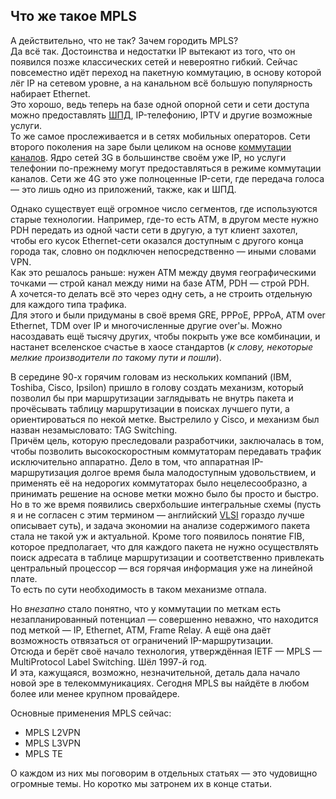 ## Что же такое MPLS

А действительно, что не так? Зачем городить MPLS?  
Да всё так. Достоинства и недостатки IP вытекают из того, что он появился позже классических сетей и невероятно гибкий. Сейчас повсеместно идёт переход на пакетную коммутацию, в основу которой лёг IP на сетевом уровне, а на канальном всё большую популярность набирает Ethernet.  
Это хорошо, ведь теперь на базе одной опорной сети и сети доступа можно предоставлять [ШПД](http://lookmeup.linkmeup.ru/#term190), IP-телефонию, IPTV и другие возможные услуги.  
То же самое прослеживается и в сетях мобильных операторов. Сети второго поколения на заре были целиком на основе [коммутации каналов](http://lookmeup.linkmeup.ru/#term187). Ядро сетей 3G в большинстве своём уже IP, но услуги телефонии по-прежнему могут предоставляться в режиме коммутации каналов. Сети же 4G это уже полноценные IP-сети, где передача голоса — это лишь одно из приложений, также, как и ШПД.

Однако существует ещё огромное число сегментов, где используются старые технологии. Например, где-то есть ATM, в другом месте нужно PDH передать из одной части сети в другую, а тут клиент захотел, чтобы его кусок Ethernet-сети оказался доступным с другого конца города так, словно он подключен непосредственно — иными словами VPN.  
Как это решалось раньше: нужен ATM между двумя географическими точками — строй канал между ними на базе ATM, PDH — строй PDH.  
А хочется-то делать всё это через одну сеть, а не строить отдельную для каждого типа трафика.  
Для этого и были придуманы в своё время GRE, PPPoE, PPPoA, ATM over Ethernet, TDM over IP и многочисленные другие over'ы. Можно насоздавать ещё тысячу других, чтобы покрыть уже все комбинации, и настанет вселенское счастье в хаосе стандартов \(_к слову, некоторые мелкие производители по такому пути и пошли_\).

В середине 90-х горячим головам из нескольких компаний \(IBM, Toshiba, Cisco, Ipsilon\) пришло в голову создать механизм, который позволил бы при маршрутизации заглядывать не внутрь пакета и прочёсывать таблицу маршрутизации в поисках лучшего пути, а ориентироваться по некой метке. Выстрелило у Cisco, и механизм был назван незамысловато: TAG Switching.  
Причём цель, которую преследовали разработчики, заключалась в том, чтобы позволить высокоскоростным коммутаторам передавать трафик исключительно аппаратно. Дело в том, что аппаратная IP-маршрутизация долгое время была малодоступным удовольствием, и применять её на недорогих коммутаторах было нецелесообразно, а принимать решение на основе метки можно было бы просто и быстро.  
Но в то же время появились сверхбольшие интегральные схемы \(пусть я и не согласен с этим термином — английский [VLSI](http://en.wikipedia.org/wiki/Very-large-scale_integration) гораздо лучше описывает суть\), и задача экономии на анализе содержимого пакета стала не такой уж и актуальной. Кроме того появилось понятие FIB, которое предполагает, что для каждого пакета не нужно осуществлять поиск адресата в таблице маршрутизации и соответственно привлекать центральный процессор — вся горячая информация уже на линейной плате.  
То есть по сути необходимость в таком механизме отпала.

Но _внезапно_ стало понятно, что у коммутации по меткам есть незапланированный потенциал — совершенно неважно, что находится под меткой — IP, Ethernet, ATM, Frame Relay. А ещё она даёт возможность отвязаться от ограничений IP-маршрутизации.  
Отсюда и берёт своё начало технология, утверждённая IETF — MPLS — MultiProtocol Label Switching. Шёл 1997-й год.  
И эта, кажущаяся, возможно, незначительной, деталь дала начало новой эре в телекоммуникациях. Сегодня MPLS вы найдёте в любом более или менее крупном провайдере.

Основные применения MPLS сейчас:

* MPLS L2VPN
* MPLS L3VPN
* MPLS TE

О каждом из них мы поговорим в отдельных статьях — это чудовищно огромные темы. Но коротко мы затронем их в конце статьи.

